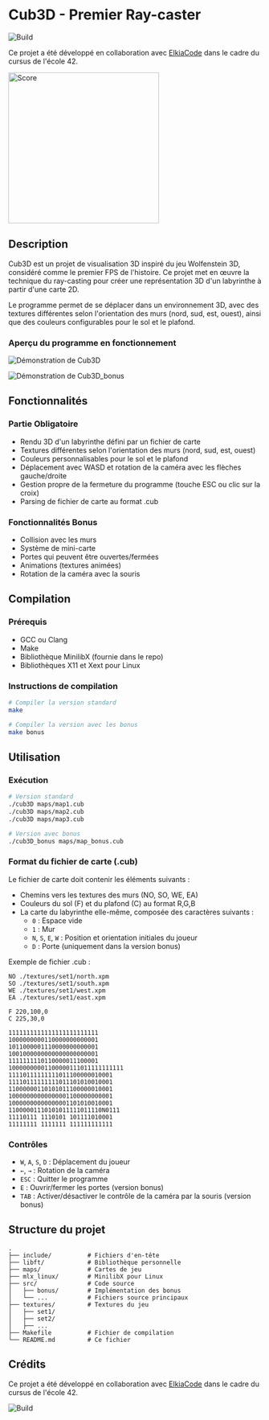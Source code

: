 # Cub3D - Premier Ray-caster

![Build](https://github.com/ownleex/12_cub3D/actions/workflows/makefile.yml/badge.svg)

Ce projet a été développé en collaboration avec [ElkiaCode](https://github.com/ElkiaCode) dans le cadre du cursus de l'école 42.

<img src="assets/score.png" alt="Score" width="300">

## Description
Cub3D est un projet de visualisation 3D inspiré du jeu Wolfenstein 3D, considéré comme le premier FPS de l'histoire. Ce projet met en œuvre la technique du ray-casting pour créer une représentation 3D d'un labyrinthe à partir d'une carte 2D.

Le programme permet de se déplacer dans un environnement 3D, avec des textures différentes selon l'orientation des murs (nord, sud, est, ouest), ainsi que des couleurs configurables pour le sol et le plafond.

### Aperçu du programme en fonctionnement

![Démonstration de Cub3D](assets/demo.gif)

![Démonstration de Cub3D_bonus](assets/demo_bonus.gif)

## Fonctionnalités

### Partie Obligatoire
- Rendu 3D d'un labyrinthe défini par un fichier de carte
- Textures différentes selon l'orientation des murs (nord, sud, est, ouest)
- Couleurs personnalisables pour le sol et le plafond
- Déplacement avec WASD et rotation de la caméra avec les flèches gauche/droite
- Gestion propre de la fermeture du programme (touche ESC ou clic sur la croix)
- Parsing de fichier de carte au format .cub

### Fonctionnalités Bonus
- Collision avec les murs
- Système de mini-carte
- Portes qui peuvent être ouvertes/fermées
- Animations (textures animées)
- Rotation de la caméra avec la souris

## Compilation

### Prérequis
- GCC ou Clang
- Make
- Bibliothèque MinilibX (fournie dans le repo)
- Bibliothèques X11 et Xext pour Linux

### Instructions de compilation
```bash
# Compiler la version standard
make

# Compiler la version avec les bonus
make bonus
```

## Utilisation

### Exécution
```bash
# Version standard
./cub3D maps/map1.cub
./cub3D maps/map2.cub
./cub3D maps/map3.cub

# Version avec bonus
./cub3D_bonus maps/map_bonus.cub
```

### Format du fichier de carte (.cub)
Le fichier de carte doit contenir les éléments suivants :
- Chemins vers les textures des murs (NO, SO, WE, EA)
- Couleurs du sol (F) et du plafond (C) au format R,G,B
- La carte du labyrinthe elle-même, composée des caractères suivants :
  - `0` : Espace vide
  - `1` : Mur
  - `N`, `S`, `E`, `W` : Position et orientation initiales du joueur
  - `D` : Porte (uniquement dans la version bonus)

Exemple de fichier .cub :
```
NO ./textures/set1/north.xpm
SO ./textures/set1/south.xpm
WE ./textures/set1/west.xpm
EA ./textures/set1/east.xpm

F 220,100,0
C 225,30,0

1111111111111111111111111
1000000000110000000000001
1011000001110000000000001
1001000000000000000000001
1111111110110000011100001
10000000001100000111011111111111
11110111111111011100000010001
11110111111111011101010010001
11000000110101011100000010001
10000000000000001100000000001
10000000000000001101010010001
11000001110101011111011110N0111
11110111 1110101 101111010001
11111111 1111111 111111111111
```

### Contrôles
- `W`, `A`, `S`, `D` : Déplacement du joueur
- `←`, `→` : Rotation de la caméra
- `ESC` : Quitter le programme
- `E` : Ouvrir/fermer les portes (version bonus)
- `TAB` : Activer/désactiver le contrôle de la caméra par la souris (version bonus)

## Structure du projet
```
.
├── include/          # Fichiers d'en-tête
├── libft/            # Bibliothèque personnelle
├── maps/             # Cartes de jeu
├── mlx_linux/        # MinilibX pour Linux
├── src/              # Code source
│   ├── bonus/        # Implémentation des bonus
│   └── ...           # Fichiers source principaux
├── textures/         # Textures du jeu
│   ├── set1/
│   ├── set2/
│   ├── ...
├── Makefile          # Fichier de compilation
└── README.md         # Ce fichier
```

## Crédits
Ce projet a été développé en collaboration avec [ElkiaCode](https://github.com/ElkiaCode) dans le cadre du cursus de l'école 42.

![Build](https://github.com/ownleex/12_cub3D/actions/workflows/makefile.yml/badge.svg)